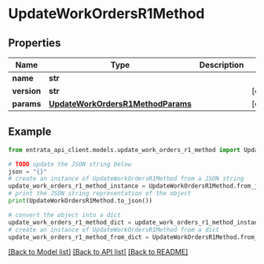 # UpdateWorkOrdersR1Method


## Properties

Name | Type | Description | Notes
------------ | ------------- | ------------- | -------------
**name** | **str** |  | 
**version** | **str** |  | [optional] 
**params** | [**UpdateWorkOrdersR1MethodParams**](UpdateWorkOrdersR1MethodParams.md) |  | [optional] 

## Example

```python
from entrata_api_client.models.update_work_orders_r1_method import UpdateWorkOrdersR1Method

# TODO update the JSON string below
json = "{}"
# create an instance of UpdateWorkOrdersR1Method from a JSON string
update_work_orders_r1_method_instance = UpdateWorkOrdersR1Method.from_json(json)
# print the JSON string representation of the object
print(UpdateWorkOrdersR1Method.to_json())

# convert the object into a dict
update_work_orders_r1_method_dict = update_work_orders_r1_method_instance.to_dict()
# create an instance of UpdateWorkOrdersR1Method from a dict
update_work_orders_r1_method_from_dict = UpdateWorkOrdersR1Method.from_dict(update_work_orders_r1_method_dict)
```
[[Back to Model list]](../README.md#documentation-for-models) [[Back to API list]](../README.md#documentation-for-api-endpoints) [[Back to README]](../README.md)


